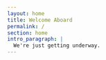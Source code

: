 ```yaml
---
layout: home
title: Welcome Aboard
permalink: /
section: home
intro_paragraph: |
  We're just getting underway.
---
```

